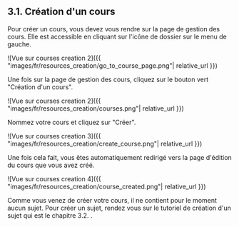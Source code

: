 ## 3.1.  Création d'un cours

Pour créer un cours, vous devez vous rendre sur la page de gestion des cours. Elle est accessible en cliquant sur l'icône de dossier sur le menu de gauche.

![Vue sur courses creation 2]({{ "images/fr/resources_creation/go_to_course_page.png"| relative_url }})

Une fois sur la page de gestion des cours, cliquez sur le bouton vert "Création d'un cours".

![Vue sur courses creation 2]({{ "images/fr/resources_creation/courses.png"| relative_url }})

Nommez votre cours et cliquez sur "Créer".

![Vue sur courses creation 3]({{ "images/fr/resources_creation/create_course.png"| relative_url }})

Une fois cela fait, vous êtes automatiquement redirigé vers la page d'édition du cours que vous avez créé.

![Vue sur courses creation 4]({{ "images/fr/resources_creation/course_created.png"| relative_url }})

Comme vous venez de créer votre cours, il ne contient pour le moment aucun sujet. Pour créer un sujet, rendez vous sur le tutoriel de création d'un sujet qui est le chapitre 3.2. .